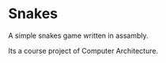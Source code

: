 # Snakes

A simple snakes game written in assambly.

Its a course project of Computer Architecture.
